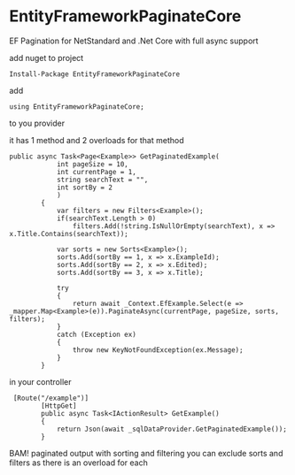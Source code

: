 # EntityFrameworkPaginateCore
EF Pagination for NetStandard and .Net Core with full async support

add nuget to project

```
Install-Package EntityFrameworkPaginateCore
```

add

```
using EntityFrameworkPaginateCore;
```

to you provider

it has 1 method and 2 overloads for that method

```
public async Task<Page<Example>> GetPaginatedExample(
            int pageSize = 10, 
            int currentPage = 1, 
            string searchText = "", 
            int sortBy = 2
            )
        {
            var filters = new Filters<Example>();
            if(searchText.Length > 0) 
                filters.Add(!string.IsNullOrEmpty(searchText), x => x.Title.Contains(searchText));

            var sorts = new Sorts<Example>();
            sorts.Add(sortBy == 1, x => x.ExampleId);
            sorts.Add(sortBy == 2, x => x.Edited);
            sorts.Add(sortBy == 3, x => x.Title);

            try
            {
                return await _Context.EfExample.Select(e => _mapper.Map<Example>(e)).PaginateAsync(currentPage, pageSize, sorts, filters);
            }
            catch (Exception ex)
            {
                throw new KeyNotFoundException(ex.Message);
            }
        }
```

in your controller

```
 [Route("/example")]
        [HttpGet]
        public async Task<IActionResult> GetExample()
        {
            return Json(await _sqlDataProvider.GetPaginatedExample());
        }
```

BAM! paginated output with sorting and filtering you can exclude sorts and filters as there is an overload for each
